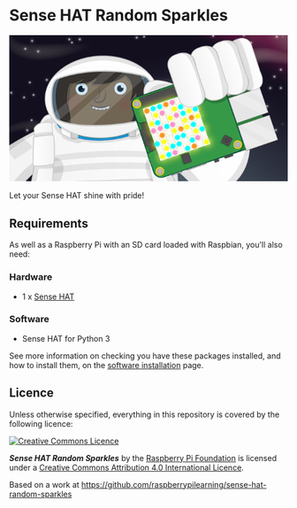 # Sense HAT Random Sparkles

![Sense HAT Random Sparkles](cover.png)

Let your Sense HAT shine with pride!

## Requirements

As well as a Raspberry Pi with an SD card loaded with Raspbian, you'll also need:

### Hardware

- 1 x [Sense HAT](https://www.raspberrypi.org/products/sense-hat/)

### Software

- Sense HAT for Python 3

See more information on checking you have these packages installed, and how to install them, on the [software installation](software.md) page.

## Licence

Unless otherwise specified, everything in this repository is covered by the following licence:

[![Creative Commons Licence](http://i.creativecommons.org/l/by-sa/4.0/88x31.png)](http://creativecommons.org/licenses/by-sa/4.0/)

***Sense HAT Random Sparkles*** by the [Raspberry Pi Foundation](https://www.raspberrypi.org/) is licensed under a [Creative Commons Attribution 4.0 International Licence](http://creativecommons.org/licenses/by-sa/4.0/).

Based on a work at https://github.com/raspberrypilearning/sense-hat-random-sparkles
